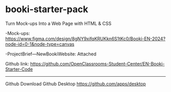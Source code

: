 # booki-starter-pack

Turn Mock-ups Into a Web Page with HTML & CSS

-Mock-ups: https://www.figma.com/design/8gNY9xifqKRUKkn6S1tKc0/Booki-EN-2024?node-id=0-1&node-type=canvas

-ProjectBrief—NewBookiWebsite: Attached

Github link: https://github.com/OpenClassrooms-Student-Center/EN-Booki-Starter-Code

---

Github
Download Github Desktop
https://github.com/apps/desktop
